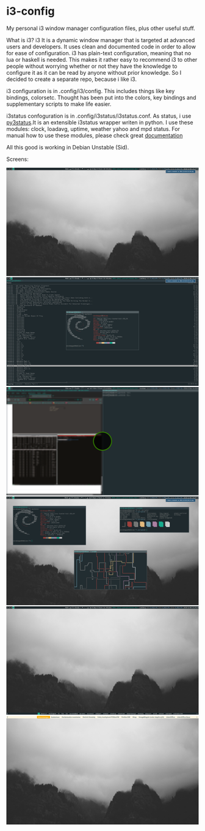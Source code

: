 # i3-config
My personal i3 window manager configuration files, plus other useful stuff.

What is i3? 
i3 It is a dynamic window manager that is targeted at advanced users and developers. It uses clean and documented code in order to allow for ease of configuration. i3 has plain-text configuration, meaning that no lua or haskell is needed. This makes it rather easy to recommend i3 to other people without worrying whether or not they have the knowledge to configure it as it can be read by anyone without prior knowledge.
So I decided to create a separate repo, because i like i3.

i3 configuration is in .config/i3/config. This includes things like key bindings, colorsetc.  Thought has been put into the colors, key bindings and supplementary scripts to make life easier.

i3status confoguration is in .config/i3status/i3status.conf. As status, i use [py3status](https://github.com/ultrabug/py3status).It is an extensible i3status wrapper writen in python. I use these modules: clock, loadavg, uptime, weather yahoo and mpd status. For manual how to use these modules, please check great [documentation](htpps://py3status.readthedocs.io/en/latest/)

All this good is working in Debian Unstable (Sid).

Screens:

![Screenshot](screen.png?raw=true "Clear")
![Screenshot](screen_1.png?raw=true "Bussy")
![Screenshot](screen_2.png?raw=true "Bussy")
![Screenshot](screen_3.png?raw=true "Rofi_Power")
![Screenshot](screen_4.png?raw=true "Rofi_Power")
![Screenshot](screen_5.png?raw=true "Screen Lock")
